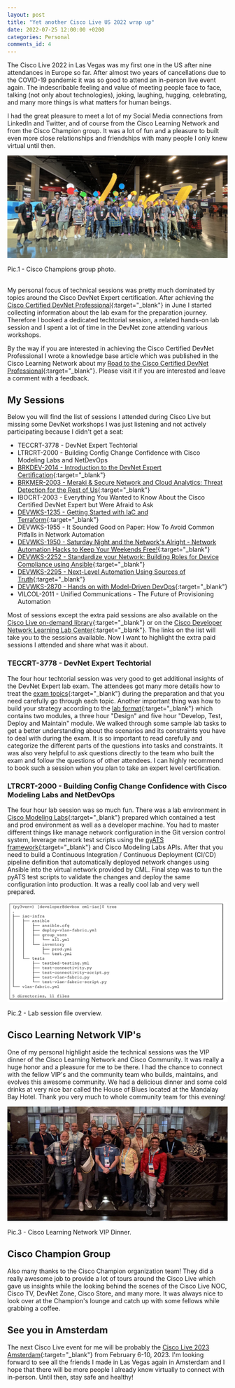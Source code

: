 ```yaml
---
layout: post
title: "Yet another Cisco Live US 2022 wrap up"
date: 2022-07-25 12:00:00 +0200
categories: Personal
comments_id: 4
---
```


The Cisco Live 2022 in Las Vegas was my first one in the US after nine attendances in Europe so far. After almost two years of cancellations due to the COVID-19 pandemic it was so good to attend an in-person live event again. The indescribable feeling and value of meeting people face to face, talking (not only about technologies), joking, laughing, hugging, celebrating, and many more things is what matters for human beings. 

I had the great pleasure to meet a lot of my Social Media connections from LinkedIn and Twitter, and of course from the Cisco Learning Network and from the Cisco Champion group. It was a lot of fun and a pleasure to built even more close relationships and friendships with many people I only knew virtual until then.

<img src="/images/clus22_champions.jpg"
    alt="Cisco Champions"
    style="left; margin-right: 10px;" />
<figcaption>Pic.1 - Cisco Champions group photo.</figcaption><br>

My personal focus of technical sessions was pretty much dominated by topics around the Cisco DevNet Expert certification. After achieving the [Cisco Certified DevNet Professional](https://learningnetwork.cisco.com/s/devnet-professional){:target="_blank"} in June I started collecting information about the lab exam for the preparation journey. Therefore I booked a dedicated techtorial session, a related hands-on lab session and I spent a lot of time in the DevNet zone attending various workshops. 

By the way if you are interested in achieving the Cisco Certified DevNet Professional I wrote a knowledge base article which was published in the Cisco Learning Network about my [Road to the Cisco Certified DevNet Professional](https://learningnetwork.cisco.com/s/article/Road-to-the-Cisco-DevNet-Professional){:target="_blank"}. Please visit it if you are interested and leave a comment with a feedback.  

## My Sessions

Below you will find the list of sessions I attended during Cisco Live but missing some DevNet workshops I was just listening and not actively participating because I didn't get a seat:

- TECCRT-3778 - DevNet Expert Techtorial
- LTRCRT-2000 - Building Config Change Confidence with Cisco Modeling Labs and NetDevOps
- [BRKDEV-2014 - Introduction to the DevNet Expert Certification](https://www.ciscolive.com/on-demand/on-demand-library.html?search.event=1654953906132001zSK6&zid=pp&search=BRKDEV-2014#/session/1655424183286001Qsgv){:target="_blank"}
- [BRKMER-2003 - Meraki & Secure Network and Cloud Analytics: Threat Detection for the Rest of Us](https://www.ciscolive.com/on-demand/on-demand-library.html?search.event=1654953906132001zSK6&zid=pp&search=BRKMER-2003#/session/1655424211189001Q2Rl){:target="_blank"}
- IBOCRT-2003 - Everything You Wanted to Know About the Cisco Certified DevNet Expert but Were Afraid to Ask 
- [DEVWKS-1235 - Getting Started with IaC and Terraform](https://developer.cisco.com/learning/labs/devwks-1235/introduction/){:target="_blank"}
- DEVWKS-1955 - It Sounded Good on Paper: How To Avoid Common Pitfalls in Network Automation 
- [DEVWKS-1950 - Saturday Night and the Network's Alright - Network Automation Hacks to Keep Your Weekends Free!](https://developer.cisco.com/learning/labs/devwks-1950/introduction/){:target="_blank"}
- [DEVWKS-2252 - Standardize your Network: Building Roles for Device Compliance using Ansible](https://developer.cisco.com/learning/labs/devwks-2252/introduction/){:target="_blank"}
- [DEVWKS-2295 - Next-Level Automation Using Sources of Truth](https://developer.cisco.com/learning/labs/devwks-2295/introduction/){:target="_blank"}
- [DEVWKS-2870 - Hands on with Model-Driven DevOps](https://developer.cisco.com/learning/labs/devwks-2870/introduction/){:target="_blank"}
- VILCOL-2011 - Unified Communications - The Future of Provisioning Automation

Most of sessions except the extra paid sessions are also available on the [Cisco Live on-demand library](https://www.ciscolive.com/on-demand/on-demand-library.html?search.event=1654953906132001zSK6&zid=pp&search=#/){:target="_blank"} or on the [Cisco Developer Network Learning Lab Center](https://developer.cisco.com/learning/){:target="_blank"}. The links on the list will take you to the sessions available. Now I want to highlight the extra paid sessions I attended and share what was it about.

### TECCRT-3778 - DevNet Expert Techtorial

The four hour techtorial session was very good to get additional insights of the DevNet Expert lab exam. The attendees got many more details how to treat the [exam topics](https://learningnetwork.cisco.com/s/devnet-expert-exam-topics-lab){:target="_blank"} during the preparation and that you need carefully go through each topic. Another important thing was how to build your strategy according to the [lab format](https://learningnetwork.cisco.com/s/article/devnet-expert-lab-exam-format){:target="_blank"} which contains two modules, a three hour "Design" and five hour "Develop, Test, Deploy and Maintain" module. We walked through some sample lab tasks to get a better understanding about the scenarios and its constraints you have to deal with during the exam. It is so important to read carefully and categorize the different parts of the questions into tasks and constraints. It was also very helpful to ask questions directly to the team who built the exam and follow the questions of other attendees. I can highly recommend to book such a session when you plan to take an expert level certification.

### LTRCRT-2000 - Building Config Change Confidence with Cisco Modeling Labs and NetDevOps

The four hour lab session was so much fun. There was a lab environment in [Cisco Modeling Labs](https://www.cisco.com/c/en/us/products/cloud-systems-management/modeling-labs/index.html){:target="_blank"} prepared which contained a test and prod environment as well as a developer machine. You had to master different things like manage network configuration in the Git version control system, leverage network test scripts using the [pyATS framework](https://developer.cisco.com/docs/pyats/){:target="_blank"} and Cisco Modeling Labs APIs. After that you need to build a Continuous Integration / Continuous Deployment (CI/CD) pipeline definition that automatically deployed network changes using Ansible into the virtual network provided by CML. Final step was to tun the pyATS test scripts to validate the changes and deploy the same configuration into production. It was a really cool lab and very well prepared.

<img src="/images/clus22_lab_session.png"
    alt="LTRCRT-2000"
    style="left; margin-right: 10px;" />
<figcaption>Pic.2 - Lab session file overview.</figcaption>

## Cisco Learning Network VIP's

One of my personal highlight aside the technical sessions was the VIP dinner of the Cisco Learning Network and Cisco Community. It was really a huge honor and a pleasure for me to be there. I had the chance to connect with the fellow VIP's and the community team who builds, maintains, and evolves this awesome community. We had a delicious dinner and some cold drinks at very nice bar called the House of Blues located at the Mandalay Bay Hotel. Thank you very much to whole community team for this evening!

<img src="/images/clus22_vip_dinner.jpg"
    alt="Cisco Learning Network VIP Dinner"
    style="left; margin-right: 10px;" />
<figcaption>Pic.3 - Cisco Learning Network VIP Dinner.</figcaption>

## Cisco Champion Group

Also many thanks to the Cisco Champion organization team! They did a really awesome job to provide a lot of tours around the Cisco Live which gave us insights while the looking behind the scenes of the Cisco Live NOC, Cisco TV, DevNet Zone, Cisco Store, and many more. It was always nice to look over at the Champion's lounge and catch up with some fellows while grabbing a coffee.

## See you in Amsterdam

The next Cisco Live event for me will be probably the [Cisco Live 2023 Amsterdam](https://www.ciscolive.com/emear.html){:target="_blank"} from February 6-10, 2023. I'm looking forward to see all the friends I made in Las Vegas again in Amsterdam and I hope that there will be more people I already know virtually to connect with in-person. Until then, stay safe and healthy!
